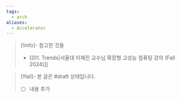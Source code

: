 ```yaml
---
tags:
  - arch
aliases:
  - Accelerator
---
```

> [!info]- 참고한 것들
> - [[01. Trends|서울대 이재진 교수님 확장형 고성능 컴퓨팅 강의 (Fall 2024)]]

> [!fail]- 본 글은 #draft 상태입니다.
> - [ ] 내용 추가